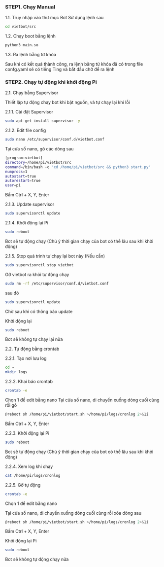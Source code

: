 
### STEP1. Chạy Manual

1.1. Truy nhập vào thư mục Bot
Sử dụng lệnh sau

```sh
cd vietbot/src
```
1.2. Chạy boot bằng lệnh 

```sh
python3 main.so
```
1.3. Ra lệnh bằng từ khóa

Sau khi có kết quả thành công, ra lệnh bằng từ khóa đã có trong file confg.yaml sẽ có tiếng Ting và bắt đầu chờ để ra lệnh


### STEP2.  Chạy tự động khi khởi động Pi

2.1. Chạy bằng Supervisor

Thiết lập tự động chạy bot khi bật nguồn, và tự chạy lại khi lỗi

2.1.1. Cài đặt Supervisor

```sh
sudo apt-get install supervisor -y

```
2.1.2. Edit file config 

```sh
sudo nano /etc/supervisor/conf.d/vietbot.conf

```
Tại cửa sổ nano, gõ các dòng sau

```sh
[program:vietbot]
directory=/home/pi/vietbot/src
command=/bin/bash -c 'cd /home/pi/vietbot/src && python3 start.py'
numprocs=1
autostart=true
autorestart=true
user=pi
```
Bấm Ctrl + X, Y, Enter

2.1.3. Update supervisor
```sh
sudo supervisorctl update
```
2.1.4. Khởi động lại Pi 

```sh
sudo reboot
```

Bot sẽ tự động chạy (Chú ý thời gian chạy của bot có thể lâu sau khi khởi động)

2.1.5. Stop quá trình tự chạy lại bot này (Nếu cần)

```sh
sudo supervisorctl stop vietbot
```

Gỡ vietbot ra khỏi tự động chạy

```sh
sudo rm -rf /etc/supervisor/conf.d/vietbot.conf 
```
sau đó

```sh
sudo supervisorctl update
```
Chờ sau khi có thông báo update

Khởi động lại

```sh
sudo reboot
```
Bot sẽ không tự chạy lại nữa


2.2. Tự động bằng crontab

2.2.1. Tạo nơi lưu log

```sh
cd ~
mkdir logs
```
2.2.2. Khai báo crontab

```sh
crontab -e
```
Chọn 1 để edit bằng nano 
Tại cửa sổ nano, di chuyển xuống dòng cuối cùng rồi gõ

```sh
@reboot sh /home/pi/vietbot/start.sh >/home/pi/logs/cronlog 2>&1i
```
Bấm Ctrl + X, Y, Enter

2.2.3. Khởi động lại Pi 

```sh
sudo reboot
```
Bot sẽ tự động chạy (Chú ý thời gian chạy của bot có thể lâu sau khi khởi động)

2.2.4. Xem log khi chạy

```sh
cat /home/pi/logs/cronlog
```
2.2.5. Gỡ tự động

```sh
crontab -e
```
Chọn 1 để edit bằng nano 

Tại cửa sổ nano, di chuyển xuống dòng cuối cùng rồi xóa dòng sau

```sh
@reboot sh /home/pi/vietbot/start.sh >/home/pi/logs/cronlog 2>&1i
```
Bấm Ctrl + X, Y, Enter

Khởi động lại Pi 

```sh
sudo reboot
```
Bot sẽ không tự động chạy nữa


